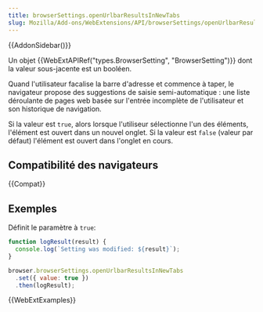 ```yaml
---
title: browserSettings.openUrlbarResultsInNewTabs
slug: Mozilla/Add-ons/WebExtensions/API/browserSettings/openUrlbarResultsInNewTabs
---
```


{{AddonSidebar()}}

Un objet {{WebExtAPIRef("types.BrowserSetting", "BrowserSetting")}} dont la valeur sous-jacente est un booléen.

Quand l'utilisateur facalise la barre d'adresse et commence à taper, le navigateur propose des suggestions de saisie semi-automatique : une liste déroulante de pages web basée sur l'entrée incomplète de l'utilisateur et son historique de navigation.

Si la valeur est `true`, alors lorsque l'utiliseur sélectionne l'un des éléments, l'élément est ouvert dans un nouvel onglet. Si la valeur est `false` (valeur par défaut) l'élément est ouvert dans l'onglet en cours.

## Compatibilité des navigateurs

{{Compat}}

## Exemples

Définit le paramètre à `true`:

```js
function logResult(result) {
  console.log(`Setting was modified: ${result}`);
}

browser.browserSettings.openUrlbarResultsInNewTabs
  .set({ value: true })
  .then(logResult);
```

{{WebExtExamples}}
